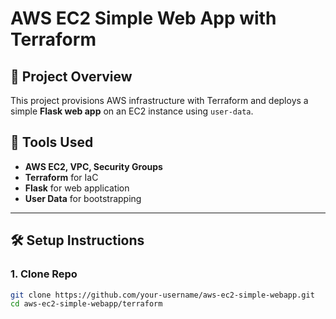 # AWS EC2 Simple Web App with Terraform

## 📌 Project Overview
This project provisions AWS infrastructure with Terraform and deploys a simple **Flask web app** on an EC2 instance using `user-data`.

## 🚀 Tools Used
- **AWS EC2, VPC, Security Groups**
- **Terraform** for IaC
- **Flask** for web application
- **User Data** for bootstrapping

---

## 🛠️ Setup Instructions

### 1. Clone Repo
```bash
git clone https://github.com/your-username/aws-ec2-simple-webapp.git
cd aws-ec2-simple-webapp/terraform


